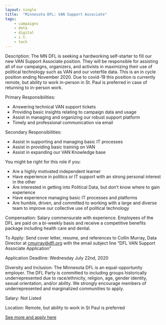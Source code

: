 ```yaml
---
layout: single
title:  "Minnesota DFL: VAN Support Associate"
tags: 
    - campaigns
    - data
    - digital
    - i.t.
    - tech
---
```

Description:
The MN DFL is seeking a hardworking self-starter to fill our new VAN Support Associate position. They will be responsible for assisting all of our campaigns, organizers, and activists in maximizing their use of political technology such as VAN and our voterfile data. This is an in cycle position ending November 2020. Due to covid-19 this position is currently remote, but ability to work in-person in St. Paul is preferred in case of returning to in-person work.

Primary Responsibilities:
* Answering technical VAN support tickets
* Providing basic insights relating to campaign data and usage
* Assist in managing and organizing our robust support platform
* Timely and professional communication via email

Secondary Responsibilities:
* Assist in supporting and managing basic IT processes
* Assist in providing basic training on VAN
* Assist in expanding our VAN Knowledge base

You might be right for this role if you:
* Are a highly motivated independent learner
* Have experience in politics or IT support with an strong personal interest in the other
* Are interested in getting into Political Data, but don’t know where to gain experience
* Have experience managing basic IT processes and platforms
* Are humble, driven, and committed to working with a large and diverse team to improve our collective use of political technology

Compensation: Salary commensurate with experience. Employees of the DFL are paid on a bi-weekly basis and receive a competitive benefits package including health care and dental.

To Apply: Send cover letter, resume, and references to Collin Murray, Data Director at cmurray@dfl.org with the email subject line “DFL VAN Support Associate Application”

Application Deadline: Wednesday July 22nd, 2020

Diversity and Inclusion: The Minnesota DFL is an equal-opportunity employer. The DFL Party is committed to including groups historically underrepresented due to race/ethnicity, religion, age, gender identity, sexual orientation, and/or ability. We strongly encourage members of underrepresented and marginalized communities to apply.


Salary: Not Listed

Location: Remote, but ability to work in St Paul is preferred


[See more and apply here](https://docs.google.com/document/d/1hlWccQMPdEv3XzhfwijQFf78U5vBGHHuz4Tcu3muMJc/edit)
